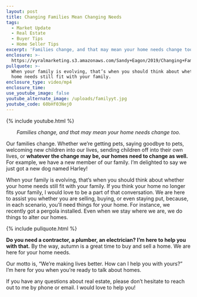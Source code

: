 ```yaml
---
layout: post
title: Changing Families Mean Changing Needs
tags:
  - Market Update
  - Real Estate
  - Buyer Tips
  - Home Seller Tips
excerpt: 'Families change, and that may mean your home needs change too.'
enclosure: >-
  https://vyralmarketing.s3.amazonaws.com/Sandy+Eagon/2019/Changing+Families+Mean+Changing+Needs.mp4
pullquote: >-
  When your family is evolving, that’s when you should think about whether your
  home needs still fit with your family.
enclosure_type: video/mp4
enclosure_time:
use_youtube_image: false
youtube_alternate_image: /uploads/familyyt.jpg
youtube_code: 60bHf03Nej0
---
```


{% include youtube.html %}

<p style="text-align: center;"><em>Families change, and that may mean your home needs change too.</em></p>

Our families change. Whether we’re getting pets, saying goodbye to pets, welcoming new children into our lives, sending children off into their own lives, or **whatever the change may be, our homes need to change as well.** For example, we have a new member of our family. I’m delighted to say we just got a new dog named Harley\!&nbsp;

When your family is evolving, that’s when you should think about whether your home needs still fit with your family. If you think your home no longer fits your family, I would love to be a part of that conversation. We are here to assist you whether you are selling, buying, or even staying put, because, in each scenario, you’ll need things for your home. For instance, we recently got a pergola installed. Even when we stay where we are, we do things to alter our homes.

{% include pullquote.html %}

**Do you need a contractor, a plumber, an electrician? I’m here to help you with that.** By the way, autumn is a great time to buy and sell a home. We are here for your home needs.&nbsp;

Our motto is, “We’re making lives better. How can I help you with yours?” I’m here for you when you’re ready to talk about homes.&nbsp;

If you have any questions about real estate, please don’t hesitate to reach out to me by phone or email. I would love to help you\!
